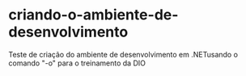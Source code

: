 # criando-o-ambiente-de-desenvolvimento
Teste de criação do ambiente de desenvolvimento em .NETusando o comando "-o" para o treinamento da DIO
